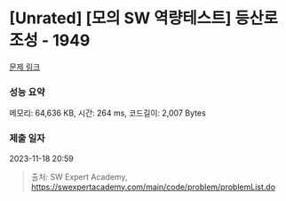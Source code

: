 # [Unrated] [모의 SW 역량테스트] 등산로 조성 - 1949 

[문제 링크](https://swexpertacademy.com/main/code/problem/problemDetail.do?contestProbId=AV5PoOKKAPIDFAUq) 

### 성능 요약

메모리: 64,636 KB, 시간: 264 ms, 코드길이: 2,007 Bytes

### 제출 일자

2023-11-18 20:59



> 출처: SW Expert Academy, https://swexpertacademy.com/main/code/problem/problemList.do